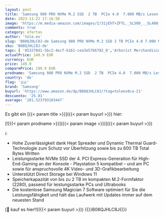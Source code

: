 ```yaml
---
layout: post
title: 'Samsung 980 PRO NVMe M.2 SSD  2 TB  PCIe 4.0  7.000 MB/s Lesen  5.000 MB/s Schreiben  Interne SSD für Gaming und Videobearbeitung  MZ-V8P2T0BW'
date: 2023-11-22 17:16:58
image: 'https://m.media-amazon.com/images/I/31jEhT+ZFfL._SL500_._SL400_.jpg'
comments: true
category: ofertas
author: 'tole.es'
slug: 'B08QJHLC8J-de Samsung 980 PRO NVMe M.2 SSD 2 TB PCIe 4.0 7.000 MB/s...'
sku: 'B08QJHLC8J-de'
tags: [ '853270d1-5bc2-4ecf-b161-cea3e5766782_0','Arborist Merchandising Root','Computer & Zubehör','Computer & Zubehör: Produkte mit Umwelt-Label','Custom Stores','Datenspeicher','Interne SSD','Interne Solid State Drives','Interner Speicher','Komponenten','PC','PC gaming components','PC-Gaming','SSD gaming','Samsung Q3 Promo Pack','Samsung Speicherprodukte','Self Service','Special Features Stores','a4cbee59-f823-40fe-831a-7de64f655f6f_0','a4cbee59-f823-40fe-831a-7de64f655f6f_1101','a4cbee59-f823-40fe-831a-7de64f655f6f_1301','a4cbee59-f823-40fe-831a-7de64f655f6f_6301','a4cbee59-f823-40fe-831a-7de64f655f6f_7301','a4cbee59-f823-40fe-831a-7de64f655f6f_9701','samsung','🇩🇪', ]
actualPrice: 149.9 EUR
currency: EUR
price: 149.9
comparePrice: 199.9 EUR
prodname: 'Samsung 980 PRO NVMe M.2 SSD  2 TB  PCIe 4.0  7.000 MB/s Lesen  5.000 MB/s Schreiben  Interne SSD für Gaming und Videobearbeitung  MZ-V8P2T0BW'
country: 'de'
flag: '🇩🇪'
brand: 'Samsung'
buyurl: 'https://www.amazon.de/dp/B08QJHLC8J/?tag=tolees0ca-21'
descuento: '25.01'
average: '201.523793103447'
---
```


Es gibt ein [{{< param title >}}]({{< param buyurl >}}) hier:

[![{{< param prodname >}}]({{< param image >}})]({{< param buyurl >}})

ℹ️:

- Hohe Zuverlässigkeit dank Heat Spreader und Dynamic Thermal Guard-Technologie zum Schutz vor Überhitzung sowie bis zu 600 TB Total Bytes Written
- Leistungsstarke NVMe SSD der 4. PCI Express-Generation für High-End-Gaming an der Konsole - Playstation 5 kompatibel – und am PC sowie für anspruchsvolle 4K Video- und 3D-Grafikbearbeitung
- Unterstützt Direct Storage bei Windows 11
- Speicherkapazität von bis zu 2 TB im kompakten M.2-Formfaktor (2280), passend für leistungsstarke PCs und Ultrabooks
- Die kostenlose Samsung Magician 7 Software optimiert für Sie die Leistungsfähigkeit und hält das Laufwerk mit Updates immer auf dem neuesten Stand

[🛒 kauf es hier!!]({{< param buyurl >}})
{{<world>}}B08QJHLC8J{{</world>}}
